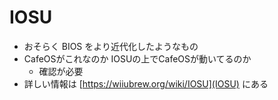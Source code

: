 # IOSU
- おそらく BIOS をより近代化したようなもの
- CafeOSがこれなのか IOSUの上でCafeOSが動いてるのか
  - 確認が必要
- 詳しい情報は [https://wiiubrew.org/wiki/IOSU](IOSU) にある
